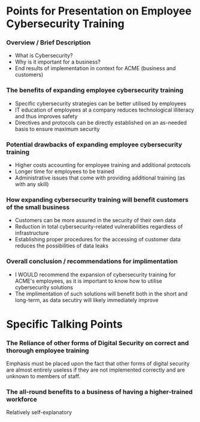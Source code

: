 # Points for Presentation on Employee Cybersecurity Training

### Overview / Brief Description

- What is Cybersecurity?
- Why is it important for a business?
- End results of implementation in context for ACME (business and customers)

### The benefits of expanding employee cybersecurity training

- Specific cybersecurity strategies can be better utilised by employees
- IT education of employees at a company reduces technological illiteracy and thus improves safety
- Directives and protocols can be directly established on an as-needed basis to ensure maximum security

### Potential drawbacks of expanding employee cybersecurity training

- Higher costs accounting for employee training and additional protocols
- Longer time for employees to be trained
- Administrative issues that come with providing additional training (as with any skill)

### How expanding cybersecurity training will benefit customers of the small business

- Customers can be more assured in the security of their own data
- Reduction in total cybersecurity-related vulnerabilities regardless of infrastructure
- Establishing proper procedures for the accessing of customer data reduces the possibilities of data leaks

### Overall conclusion / recommendations for implimentation

- I WOULD recommend the expansion of cybersecurity training for ACME's employees, as it is important to know how to utilise cybersecurity solutions
- The implimentation of such solutions will benefit both in the short and long-term, as data secutiry will likely immediately improve

# Specific Talking Points

### The Reliance of other forms of Digital Security on correct and thorough employee training
Emphasis must be placed upon the fact that other forms of digital security are almost entirely useless if they are not implemented correctly and are unknown to members of staff.

### The all-round benefits to a business of having a higher-trained workforce
Relatively self-explanatory

